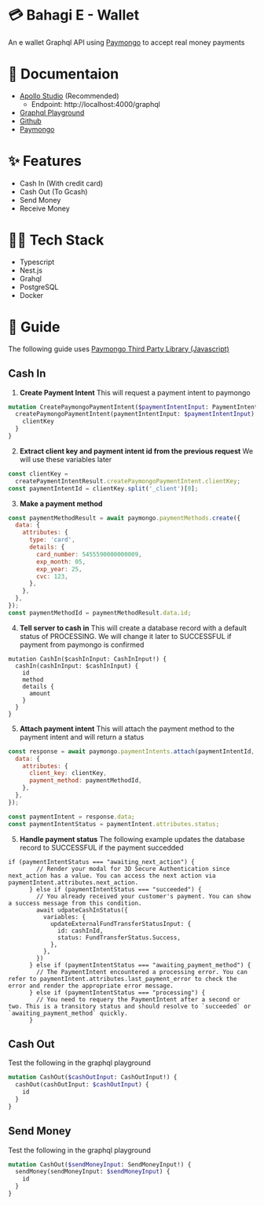 # 💳 Bahagi E - Wallet

An e wallet Graphql API using [Paymongo](https://www.paymongo.com/) to accept real money payments

# 📝 Documentaion

- [Apollo Studio](https://studio.apollographql.com/sandbox/explorer) (Recommended)
  - Endpoint: http://localhost:4000/graphql
- [Graphql Playground](http://localhost:4000/graphql)
- [Github](https://github.com/ralflopez/bahagi-digital-wallet)
- [Paymongo](https://developers.paymongo.com/docs)

# ✨ Features

- Cash In (With credit card)
- Cash Out (To Gcash)
- Send Money
- Receive Money

# 👩‍💻 Tech Stack

- Typescript
- Nest.js
- Grahql
- PostgreSQL
- Docker

# 📕 Guide

The following guide uses [Paymongo Third Party Library (Javascript)](https://www.npmjs.com/package/paymongo)

## Cash In

1. **Create Payment Intent**
   This will request a payment intent to paymongo

```graphql
mutation CreatePaymongoPaymentIntent($paymentIntentInput: PaymentIntentInput!) {
  createPaymongoPaymentIntent(paymentIntentInput: $paymentIntentInput) {
    clientKey
  }
}
```

2. **Extract client key and payment intent id from the previous request**
   We will use these variables later

```javascript
const clientKey =
  createPaymentIntentResult.createPaymongoPaymentIntent.clientKey;
const paymentIntentId = clientKey.split('_client')[0];
```

3. **Make a payment method**

```javascript
const paymentMethodResult = await paymongo.paymentMethods.create({
  data: {
    attributes: {
      type: 'card',
      details: {
        card_number: 5455590000000009,
        exp_month: 05,
        exp_year: 25,
        cvc: 123,
      },
    },
  },
});
const paymentMethodId = paymentMethodResult.data.id;
```

4. **Tell server to cash in**
   This will create a database record with a default status of PROCESSING. We will change it later to SUCCESSFUL if payment from paymongo is confirmed

```grpahql
mutation CashIn($cashInInput: CashInInput!) {
  cashIn(cashInInput: $cashInInput) {
    id
    method
    details {
      amount
    }
  }
}
```

5. **Attach payment intent**
   This will attach the payment method to the payment intent and will return a status

```javascript
const response = await paymongo.paymentIntents.attach(paymentIntentId, {
  data: {
    attributes: {
      client_key: clientKey,
      payment_method: paymentMethodId,
    },
  },
});

const paymentIntent = response.data;
const paymentIntentStatus = paymentIntent.attributes.status;
```

5. **Handle payment status**
   The following example updates the database record to SUCCESSFUL if the payment succedded

```
if (paymentIntentStatus === "awaiting_next_action") {
        // Render your modal for 3D Secure Authentication since next_action has a value. You can access the next action via paymentIntent.attributes.next_action.
      } else if (paymentIntentStatus === "succeeded") {
        // You already received your customer's payment. You can show a success message from this condition.
        await udpateCashInStatus({
          variables: {
            updateExternalFundTransferStatusInput: {
              id: cashInId,
              status: FundTransferStatus.Success,
            },
          },
        })
      } else if (paymentIntentStatus === "awaiting_payment_method") {
        // The PaymentIntent encountered a processing error. You can refer to paymentIntent.attributes.last_payment_error to check the error and render the appropriate error message.
      } else if (paymentIntentStatus === "processing") {
        // You need to requery the PaymentIntent after a second or two. This is a transitory status and should resolve to `succeeded` or `awaiting_payment_method` quickly.
      }
```

## Cash Out

Test the following in the graphql playground

```graphql
mutation CashOut($cashOutInput: CashOutInput!) {
  cashOut(cashOutInput: $cashOutInput) {
    id
  }
}
```

## Send Money

Test the following in the graphql playground

```graphql
mutation CashOut($sendMoneyInput: SendMoneyInput!) {
  sendMoney(sendMoneyInput: $sendMoneyInput) {
    id
  }
}
```
